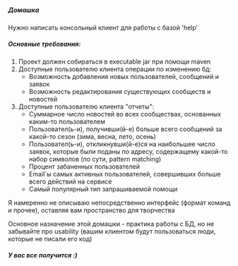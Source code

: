 <h5>Домашка</h5>
<p>Нужно написать консольный клиент для работы с базой 'help'<p>
<h5>Основные требования:</h5>
<ol>
    <li>Проект должен собираться в executable jar при помощи maven</li>
    <li>Доступные пользователю клиента операции по изменению бд:
        <ul>
            <li>Возможность добавления новых пользователей, сообщений и заявок</li>
            <li>Возможность редактирования существующих сообществ и новостей</li>
        </ul>
    </li>
    <li>Доступные пользователю клиента "отчеты":
            <ul>
                <li>Суммарное число новостей во всех сообществах, основанных каким-то пользователем</li>
                <li>Пользовател(ь-и), получивши(й-е) больше всего сообщений за какой-то сезон (зима, весна, лето, осень)</li>
                <li>Пользовател(ь-и), откликнувши(й-е)ся на наибольшее число заявок, которые были поданы по адресу, 
                содержащему какой-то набор символов (по сути, pattern matching)</li>
                <li>Процент забаненных пользователей</li>
                <li>Email`ы самых активных пользователей, совершивших больше всего действий на сервисе</li>
                <li>Самый популярный тип запрашиваемой помощи</li>
            </ul>
    </li>
</ol>
<p>Я намеренно не описываю непосредственно интерфейс (формат команд и прочее), оставляя вам пространство для творчества</p>
<p>Основное назначение этой домашки - практика работы с БД, но не забывайте про usability (вашим клиентом будут 
пользоваться люди, которые не писали его код)</p>
<h5>У вас все получится :)</h5>